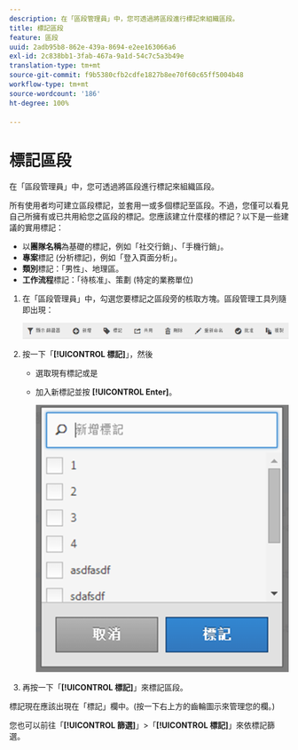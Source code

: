 ```yaml
---
description: 在「區段管理員」中，您可透過將區段進行標記來組織區段。
title: 標記區段
feature: 區段
uuid: 2adb95b8-862e-439a-8694-e2ee163066a6
exl-id: 2c838bb1-3fab-467a-9a1d-54c7c5a3b49e
translation-type: tm+mt
source-git-commit: f9b5380cfb2cdfe1827b8ee70f60c65ff5004b48
workflow-type: tm+mt
source-wordcount: '186'
ht-degree: 100%

---
```


# 標記區段

在「區段管理員」中，您可透過將區段進行標記來組織區段。

所有使用者均可建立區段標記，並套用一或多個標記至區段。不過，您僅可以看見自己所擁有或已共用給您之區段的標記。您應該建立什麼樣的標記？以下是一些建議的實用標記：

* 以&#x200B;**團隊名稱**&#x200B;為基礎的標記，例如「社交行銷」、「手機行銷」。
* **專案**&#x200B;標記 (分析標記)，例如「登入頁面分析」。
* **類別**&#x200B;標記：「男性」、地理區。
* **工作流程**&#x200B;標記：「待核准」、策劃 (特定的業務單位)

1. 在「區段管理員」中，勾選您要標記之區段旁的核取方塊。區段管理工具列隨即出現：

   ![](assets/segment_mgmt_toolbar.png)

1. 按一下「**[!UICONTROL 標記]**」，然後

   * 選取現有標記或是
   * 加入新標記並按 **[!UICONTROL Enter]**。

      ![](assets/tagging_ui.png)

1. 再按一下「**[!UICONTROL 標記]**」來標記區段。

標記現在應該出現在「標記」欄中。(按一下右上方的齒輪圖示來管理您的欄。)

您也可以前往「**[!UICONTROL 篩選]**」>「**[!UICONTROL 標記]**」來依標記篩選。
